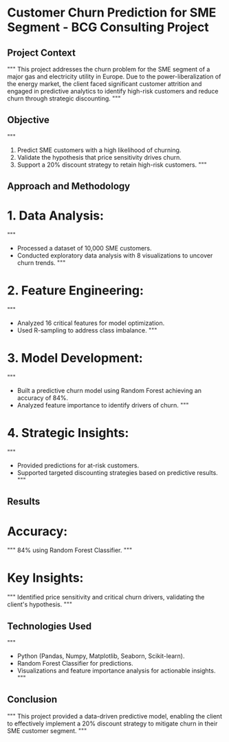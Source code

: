 # **Customer Churn Prediction for SME Segment - BCG Consulting Project**

## **Project Context**
"""
This project addresses the churn problem for the SME segment of a major gas 
and electricity utility in Europe. Due to the power-liberalization of the energy 
market, the client faced significant customer attrition and engaged in predictive 
analytics to identify high-risk customers and reduce churn through strategic discounting.
"""

## **Objective**
"""
1. Predict SME customers with a high likelihood of churning.  
2. Validate the hypothesis that price sensitivity drives churn.  
3. Support a 20% discount strategy to retain high-risk customers.
"""

## **Approach and Methodology**
# 1. Data Analysis:
"""
- Processed a dataset of 10,000 SME customers.
- Conducted exploratory data analysis with 8 visualizations to uncover churn trends.
"""

# 2. Feature Engineering:
"""
- Analyzed 16 critical features for model optimization.  
- Used R-sampling to address class imbalance.
"""

# 3. Model Development:
"""
- Built a predictive churn model using Random Forest achieving an accuracy of 84%.
- Analyzed feature importance to identify drivers of churn.
"""

# 4. Strategic Insights:
"""
- Provided predictions for at-risk customers.
- Supported targeted discounting strategies based on predictive results.
"""

## **Results**
# Accuracy: 
"""
84% using Random Forest Classifier.
"""

# Key Insights:
"""
Identified price sensitivity and critical churn drivers, validating the client's hypothesis.
"""

## **Technologies Used**
"""
- Python (Pandas, Numpy, Matplotlib, Seaborn, Scikit-learn).
- Random Forest Classifier for predictions.
- Visualizations and feature importance analysis for actionable insights.
"""

## **Conclusion**
"""
This project provided a data-driven predictive model, enabling the client to effectively 
implement a 20% discount strategy to mitigate churn in their SME customer segment.
"""
